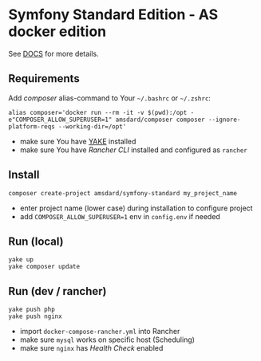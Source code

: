 Symfony Standard Edition - AS docker edition
========================

See [DOCS](https://symfony.com/doc/current/index.html) for more details.


Requirements
---
Add *composer* alias-command to Your `~/.bashrc` or `~/.zshrc`:
```
alias composer='docker run --rm -it -v $(pwd):/opt -e"COMPOSER_ALLOW_SUPERUSER=1" amsdard/composer composer --ignore-platform-reqs --working-dir=/opt'
```

* make sure You have [YAKE](https://yake.amsdard.io/) installed
* make sure You have *Rancher CLI* installed and configured as `rancher`

Install
---
```
composer create-project amsdard/symfony-standard my_project_name
```
* enter project name (lower case) during installation to configure project
* add `COMPOSER_ALLOW_SUPERUSER=1` env in `config.env` if needed

Run (local)
---
```
yake up
yake composer update
```

Run (dev / rancher)
---
```
yake push php
yake push nginx
```
* import `docker-compose-rancher.yml` into Rancher
* make sure `mysql` works on specific host (Scheduling)
* make sure `nginx` has *Health Check* enabled